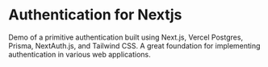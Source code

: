 # Authentication for Nextjs

Demo of a primitive authentication built using Next.js, Vercel Postgres, Prisma, NextAuth.js, and Tailwind CSS. A great foundation for implementing authentication in various web applications.
